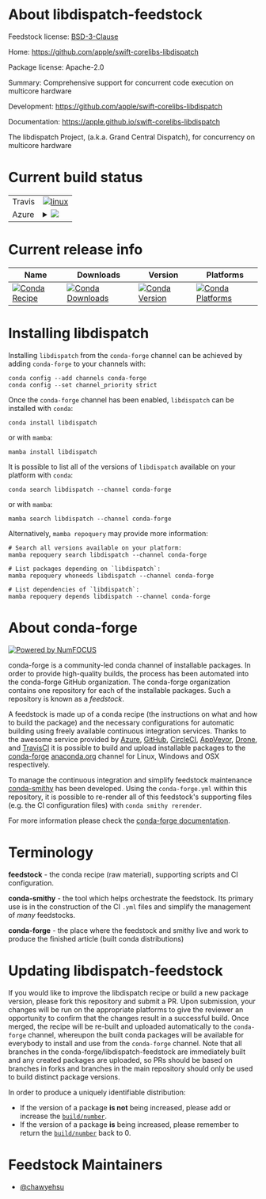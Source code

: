 About libdispatch-feedstock
===========================

Feedstock license: [BSD-3-Clause](https://github.com/conda-forge/libdispatch-feedstock/blob/main/LICENSE.txt)

Home: https://github.com/apple/swift-corelibs-libdispatch

Package license: Apache-2.0

Summary: Comprehensive support for concurrent code execution on multicore hardware

Development: https://github.com/apple/swift-corelibs-libdispatch

Documentation: https://apple.github.io/swift-corelibs-libdispatch

The libdispatch Project, (a.k.a. Grand Central Dispatch), for concurrency on multicore hardware

Current build status
====================


<table><tr>
    <td>Travis</td>
    <td>
      <a href="https://app.travis-ci.com/conda-forge/libdispatch-feedstock">
        <img alt="linux" src="https://img.shields.io/travis/com/conda-forge/libdispatch-feedstock/main.svg?label=Linux">
      </a>
    </td>
  </tr>
    
  <tr>
    <td>Azure</td>
    <td>
      <details>
        <summary>
          <a href="https://dev.azure.com/conda-forge/feedstock-builds/_build/latest?definitionId=22061&branchName=main">
            <img src="https://dev.azure.com/conda-forge/feedstock-builds/_apis/build/status/libdispatch-feedstock?branchName=main">
          </a>
        </summary>
        <table>
          <thead><tr><th>Variant</th><th>Status</th></tr></thead>
          <tbody><tr>
              <td>linux_64</td>
              <td>
                <a href="https://dev.azure.com/conda-forge/feedstock-builds/_build/latest?definitionId=22061&branchName=main">
                  <img src="https://dev.azure.com/conda-forge/feedstock-builds/_apis/build/status/libdispatch-feedstock?branchName=main&jobName=linux&configuration=linux%20linux_64_" alt="variant">
                </a>
              </td>
            </tr><tr>
              <td>linux_aarch64</td>
              <td>
                <a href="https://dev.azure.com/conda-forge/feedstock-builds/_build/latest?definitionId=22061&branchName=main">
                  <img src="https://dev.azure.com/conda-forge/feedstock-builds/_apis/build/status/libdispatch-feedstock?branchName=main&jobName=linux&configuration=linux%20linux_aarch64_" alt="variant">
                </a>
              </td>
            </tr><tr>
              <td>linux_ppc64le</td>
              <td>
                <a href="https://dev.azure.com/conda-forge/feedstock-builds/_build/latest?definitionId=22061&branchName=main">
                  <img src="https://dev.azure.com/conda-forge/feedstock-builds/_apis/build/status/libdispatch-feedstock?branchName=main&jobName=linux&configuration=linux%20linux_ppc64le_" alt="variant">
                </a>
              </td>
            </tr><tr>
              <td>win_64</td>
              <td>
                <a href="https://dev.azure.com/conda-forge/feedstock-builds/_build/latest?definitionId=22061&branchName=main">
                  <img src="https://dev.azure.com/conda-forge/feedstock-builds/_apis/build/status/libdispatch-feedstock?branchName=main&jobName=win&configuration=win%20win_64_" alt="variant">
                </a>
              </td>
            </tr>
          </tbody>
        </table>
      </details>
    </td>
  </tr>
</table>

Current release info
====================

| Name | Downloads | Version | Platforms |
| --- | --- | --- | --- |
| [![Conda Recipe](https://img.shields.io/badge/recipe-libdispatch-green.svg)](https://anaconda.org/conda-forge/libdispatch) | [![Conda Downloads](https://img.shields.io/conda/dn/conda-forge/libdispatch.svg)](https://anaconda.org/conda-forge/libdispatch) | [![Conda Version](https://img.shields.io/conda/vn/conda-forge/libdispatch.svg)](https://anaconda.org/conda-forge/libdispatch) | [![Conda Platforms](https://img.shields.io/conda/pn/conda-forge/libdispatch.svg)](https://anaconda.org/conda-forge/libdispatch) |

Installing libdispatch
======================

Installing `libdispatch` from the `conda-forge` channel can be achieved by adding `conda-forge` to your channels with:

```
conda config --add channels conda-forge
conda config --set channel_priority strict
```

Once the `conda-forge` channel has been enabled, `libdispatch` can be installed with `conda`:

```
conda install libdispatch
```

or with `mamba`:

```
mamba install libdispatch
```

It is possible to list all of the versions of `libdispatch` available on your platform with `conda`:

```
conda search libdispatch --channel conda-forge
```

or with `mamba`:

```
mamba search libdispatch --channel conda-forge
```

Alternatively, `mamba repoquery` may provide more information:

```
# Search all versions available on your platform:
mamba repoquery search libdispatch --channel conda-forge

# List packages depending on `libdispatch`:
mamba repoquery whoneeds libdispatch --channel conda-forge

# List dependencies of `libdispatch`:
mamba repoquery depends libdispatch --channel conda-forge
```


About conda-forge
=================

[![Powered by
NumFOCUS](https://img.shields.io/badge/powered%20by-NumFOCUS-orange.svg?style=flat&colorA=E1523D&colorB=007D8A)](https://numfocus.org)

conda-forge is a community-led conda channel of installable packages.
In order to provide high-quality builds, the process has been automated into the
conda-forge GitHub organization. The conda-forge organization contains one repository
for each of the installable packages. Such a repository is known as a *feedstock*.

A feedstock is made up of a conda recipe (the instructions on what and how to build
the package) and the necessary configurations for automatic building using freely
available continuous integration services. Thanks to the awesome service provided by
[Azure](https://azure.microsoft.com/en-us/services/devops/), [GitHub](https://github.com/),
[CircleCI](https://circleci.com/), [AppVeyor](https://www.appveyor.com/),
[Drone](https://cloud.drone.io/welcome), and [TravisCI](https://travis-ci.com/)
it is possible to build and upload installable packages to the
[conda-forge](https://anaconda.org/conda-forge) [anaconda.org](https://anaconda.org/)
channel for Linux, Windows and OSX respectively.

To manage the continuous integration and simplify feedstock maintenance
[conda-smithy](https://github.com/conda-forge/conda-smithy) has been developed.
Using the ``conda-forge.yml`` within this repository, it is possible to re-render all of
this feedstock's supporting files (e.g. the CI configuration files) with ``conda smithy rerender``.

For more information please check the [conda-forge documentation](https://conda-forge.org/docs/).

Terminology
===========

**feedstock** - the conda recipe (raw material), supporting scripts and CI configuration.

**conda-smithy** - the tool which helps orchestrate the feedstock.
                   Its primary use is in the construction of the CI ``.yml`` files
                   and simplify the management of *many* feedstocks.

**conda-forge** - the place where the feedstock and smithy live and work to
                  produce the finished article (built conda distributions)


Updating libdispatch-feedstock
==============================

If you would like to improve the libdispatch recipe or build a new
package version, please fork this repository and submit a PR. Upon submission,
your changes will be run on the appropriate platforms to give the reviewer an
opportunity to confirm that the changes result in a successful build. Once
merged, the recipe will be re-built and uploaded automatically to the
`conda-forge` channel, whereupon the built conda packages will be available for
everybody to install and use from the `conda-forge` channel.
Note that all branches in the conda-forge/libdispatch-feedstock are
immediately built and any created packages are uploaded, so PRs should be based
on branches in forks and branches in the main repository should only be used to
build distinct package versions.

In order to produce a uniquely identifiable distribution:
 * If the version of a package **is not** being increased, please add or increase
   the [``build/number``](https://docs.conda.io/projects/conda-build/en/latest/resources/define-metadata.html#build-number-and-string).
 * If the version of a package **is** being increased, please remember to return
   the [``build/number``](https://docs.conda.io/projects/conda-build/en/latest/resources/define-metadata.html#build-number-and-string)
   back to 0.

Feedstock Maintainers
=====================

* [@chawyehsu](https://github.com/chawyehsu/)

